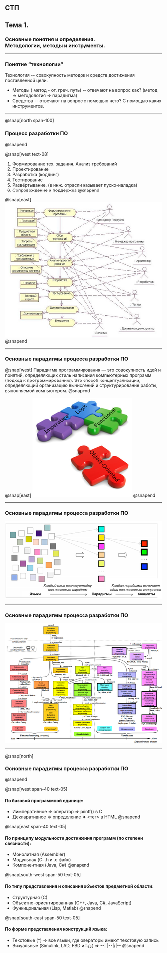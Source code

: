## СТП
## **Тема 1.**
### Основные понятия и определения.<br/>Методологии, методы и инструменты.

---

### Понятие “технологии”

Технология -- совокупность методов и средств достижения поставленной цели.
- Методы ( метод - от. греч. путь) -- отвечают на вопрос как? (метод => методология => парадигма)
- Средства -- отвечают на вопрос с помощью чего? С помощью каких инструментов.

---

@snap[north span-100]
### Процесс разработки ПО
@snapend

@snap[west text-08]
1. Формирование тех. задания. Анализ требований
2. Проектирование
3. Разработка (коддинг)
4. Тестирование
5. Развёртывание. (в инж. отрасли называет пуско-наладка)
6. Сопровождение и поддержка
@snapend

@snap[east]
![IMAGE](assets/img/intro-software-development-process.jpg)
@snapend

---

### Основные парадигмы процесса разработки ПО

@snap[west]
Парадигма программирования — это совокупность идей и понятий, определяющих стиль написания компьютерных программ (подход к программированию). Это способ концептуализации, определяющий организацию вычислений и структурирование работы, выполняемой компьютером.
@snapend

@snap[east]
![IMAGE](assets/img/intro-paradigms-logo.png)
@snapend

---

### Основные парадигмы процесса разработки ПО

![IMAGE](assets/img/intro-paradigms-concepts.png)

---

### Основные парадигмы процесса разработки ПО

![IMAGE](assets/img/intro-paradigms-language-classification.png)

---

@snap[north]
### Основные парадигмы процесса разработки ПО
@snapend

@snap[west span-40 text-05]
#### По базовой программной единице:
- Иимперативное  =>  оператор => printf() в С
- Декларативное =>  определение => <тег> в HTML
@snapend

@snap[east span-40 text-05]
#### По принципу модульности достижения программ (по степени связности):
- Монолитная (Assembler)
- Модульная (C: .h и .c файл)
- Компонентная (Java, C#)
@snapend

@snap[south-west span-50 text-05]
#### По типу представления и описания объектов предметной области:
- Структурная (С)
- Объектно-ориентированная (С++, Java, C#, JavaScript)
- Функицональная (Lisp, Matlab)
@snapend

@snap[south-east span-50 text-05]
#### По форме представления конструкций языка:
- Текстовые (*) => все языки, где операторы имеют текстовую запись
- Визуальные (Simulink, LAD, FBD и т.д.) => --| |--|/|--
@snapend
